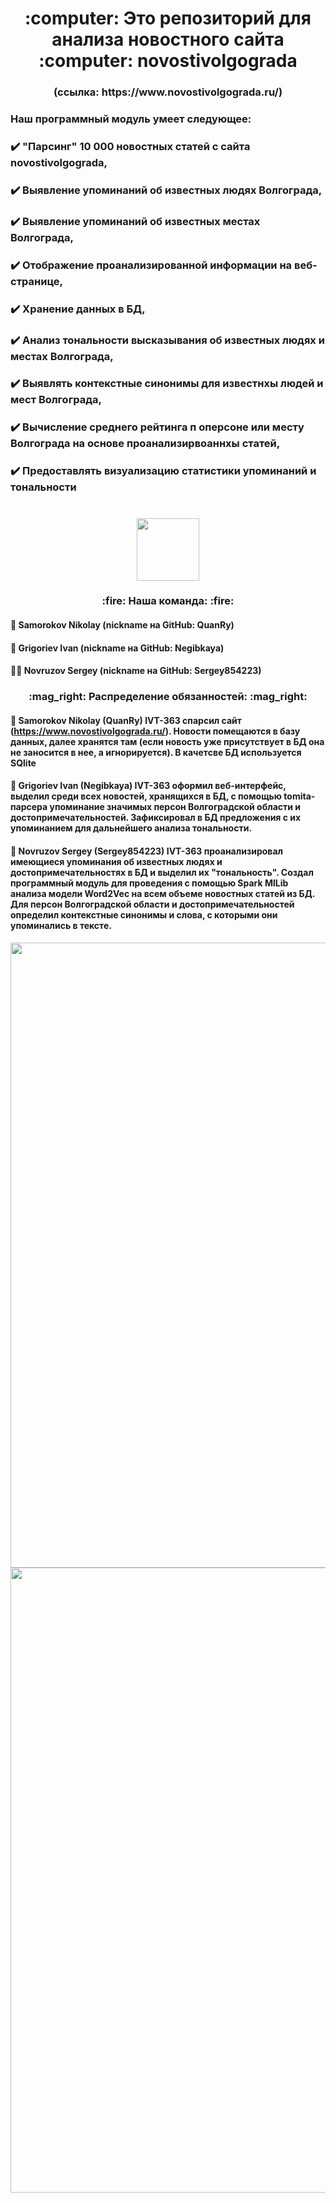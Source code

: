 <h1 align="center"> :computer: Это репозиторий для анализа новостного сайта :computer: novostivolgograda</h1>
<h3 align="center"> (ссылка: https://www.novostivolgograda.ru/) </h3>

### Наш программный модуль умеет следующее: 
### :heavy_check_mark: "Парсинг" 10 000 новостных статей с сайта novostivolgograda,
### :heavy_check_mark: Выявление упоминаний об известных людях Волгограда,
### :heavy_check_mark: Выявление упоминаний об известных местах Волгограда, 
### :heavy_check_mark: Отображение проанализированной информации на веб-странице,
### :heavy_check_mark: Хранение данных в БД,
### :heavy_check_mark: Анализ тональности высказывания об известных людях и местах Волгограда, 
### :heavy_check_mark: Выявлять контекстные синонимы для известнхы людей и мест Волгограда,
### :heavy_check_mark: Вычисление среднего рейтинга п оперсоне или месту Волгограда на основе проанализирвоаннхы статей,
### :heavy_check_mark: Предоставлять визуализацию статистики упоминаний и тональности
#
<div id="header" align="center">
  <img src="https://media.giphy.com/media/M9gbBd9nbDrOTu1Mqx/giphy.gif" width="100"/>
</div>

<h3 align="center"> :fire: Наша команда: :fire: </h3>

#### :construction_worker: Samorokov Nikolay (nickname на GitHub: QuanRy)
#### :cop: Grigoriev Ivan (nickname на GitHub: Negibkaya)
#### :guardsman: Novruzov Sergey (nickname на GitHub: Sergey854223)

<h3 align="center"> :mag_right: Распределение обязанностей: :mag_right: </h3>

#### :hammer: Samorokov Nikolay (QuanRy) IVT-363 спарсил сайт (https://www.novostivolgograda.ru/). Новости помещаются в базу данных, далее хранятся там (если  новость уже присутствует в БД она не заносится в нее, а игнорируется). В качетсве БД используется SQlite
#### :wrench: Grigoriev Ivan (Negibkaya) IVT-363 оформил веб-интерфейс, выделил среди всех новостей, хранящихся в БД, с помощью tomita-парсера упоминание значимых персон Волгоградской области и достопримечательностей. Зафиксировал в БД предложения с их упоминанием для дальнейшего анализа тональности.
#### :nut_and_bolt: Novruzov Sergey (Sergey854223) IVT-363 проанализировал имеющиеся упоминания об известных людях и достопримечательностях в БД и выделил их "тональность". Создал программный модуль для проведения с помощью Spark MlLib анализа модели Word2Vec на всем объеме новостных статей из БД. Для персон Волгоградской области и достопримечательностей определил контекстные синонимы и слова, с которыми они упоминались в тексте.

<div id="header" align="ri">
  <img src="https://raw.githubusercontent.com/trinib/trinib/a5f17399d881c5651a89bfe4a621014b08346cf0/images/marquee.svg" width="1000"/>
</div>

<div id="header" align="center">
  <img src="https://raw.githubusercontent.com/trinib/trinib/82213791fa9ff58d3ca768ddd6de2489ec23ffca/images/footer.svg" width="1000"/>
</div>
